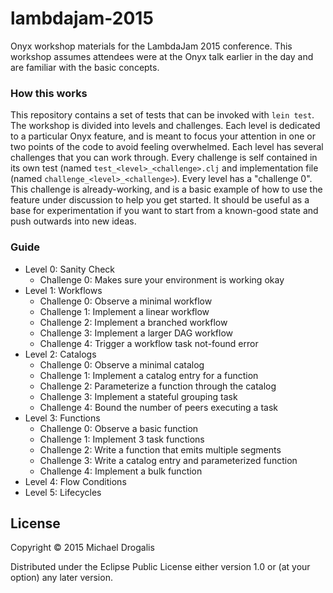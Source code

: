 # lambdajam-2015

Onyx workshop materials for the LambdaJam 2015 conference. This workshop assumes attendees were at the Onyx talk earlier in the day and are familiar with the basic concepts.

### How this works

This repository contains a set of tests that can be invoked with `lein test`. The workshop is divided into levels and challenges. Each level is dedicated to a particular Onyx feature, and is meant to focus your attention in one or two points of the code to avoid feeling overwhelmed. Each level has several challenges that you can work through. Every challenge is self contained in its own test (named `test_<level>_<challenge>.clj` and implementation file (named `challenge_<level>_<challenge>`). Every level has a "challenge 0". This challenge is already-working, and is a basic example of how to use the feature under discussion to help you get started. It should be useful as a base for experimentation if you want to start from a known-good state and push outwards into new ideas.

### Guide

- Level 0: Sanity Check
  - Challenge 0: Makes sure your environment is working okay
- Level 1: Workflows
  - Challenge 0: Observe a minimal workflow
  - Challenge 1: Implement a linear workflow
  - Challenge 2: Implement a branched workflow
  - Challenge 3: Implement a larger DAG workflow
  - Challenge 4: Trigger a workflow task not-found error
- Level 2: Catalogs
  - Challenge 0: Observe a minimal catalog
  - Challenge 1: Implement a catalog entry for a function
  - Challenge 2: Parameterize a function through the catalog
  - Challenge 3: Implement a stateful grouping task
  - Challenge 4: Bound the number of peers executing a task
- Level 3: Functions
  - Challenge 0: Observe a basic function
  - Challenge 1: Implement 3 task functions
  - Challenge 2: Write a function that emits multiple segments
  - Challenge 3: Write a catalog entry and parameterized function
  - Challenge 4: Implement a bulk function
- Level 4: Flow Conditions
- Level 5: Lifecycles

## License

Copyright © 2015 Michael Drogalis

Distributed under the Eclipse Public License either version 1.0 or (at
your option) any later version.
